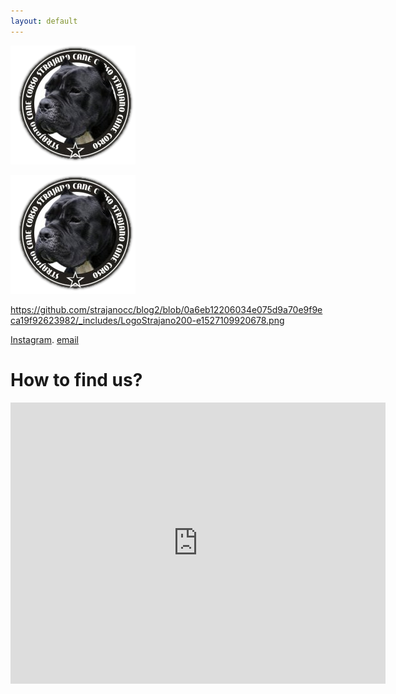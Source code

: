 ```yaml
---
layout: default
---
```

![](https://github.com/strajanocc/blog2/blob/0a6eb12206034e075d9a70e9f9eca19f92623982/_includes/LogoStrajano200-e1527109920678.png)

<img src="/_includes/LogoStrajano200-e1527109920678.png"
     alt="Strajano"
     style="float: center; margin-right: 10px;" />
     
 https://github.com/strajanocc/blog2/blob/0a6eb12206034e075d9a70e9f9eca19f92623982/_includes/LogoStrajano200-e1527109920678.png    

[Instagram](https://www.instagram.com/strajanokennel/). [email](strajano.cane.corso@gmail.com)

# How to find us?

<iframe src="https://www.google.com/maps/embed?pb=!1m18!1m12!1m3!1d2821.089958175951!2d19.460342012252557!3d45.00279507094957!2m3!1f0!2f0!3f0!3m2!1i1024!2i768!4f13.1!3m3!1m2!1s0x475b99ac2d96c441%3A0x3fda311c8941fea9!2sCane%20corso%20kennel%20Strajano!5e0!3m2!1ssr!2srs!4v1687418235754!5m2!1ssr!2srs" width="600" height="450" style="border:0;" allowfullscreen="" loading="lazy" referrerpolicy="no-referrer-when-downgrade"></iframe>
